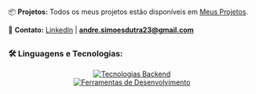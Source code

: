 📦 **Projetos:**
Todos os meus projetos estão disponíveis em [Meus Projetos](https://github.com/endlessproxy?tab=repositories).

📩 **Contato:**
[LinkedIn](https://www.linkedin.com/in/euandresimoes/) | **[andre.simoesdutra23@gmail.com](mailto:andre.simoesdutra23@gmail.com)**

##

### 🛠️ Linguagens e Tecnologias:

<p align="center">
  <a href="https://skillicons.dev">
    <img src="https://skillicons.dev/icons?i=java,spring,js,typescript,react,nextjs,cs,dotnet" alt="Tecnologias Backend" />
    <br>
    <img src="https://skillicons.dev/icons?i=postgresql,mysql,linux,postman,git" alt="Ferramentas de Desenvolvimento" />
  </a>
</p>
